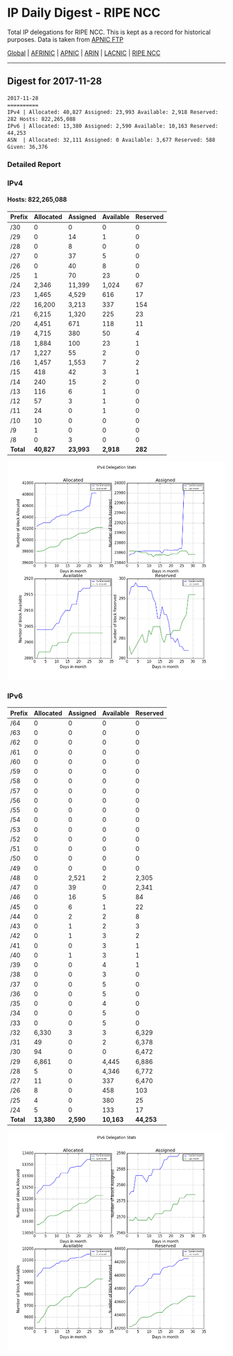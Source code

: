 # IP Daily Digest - RIPE NCC

Total IP delegations for RIPE NCC. This is kept as a record for historical purposes. Data is taken from [APNIC FTP](https://ftp.apnic.net/)

[Global](https://github.com/csmets/IP-Daily-Digest) | [AFRINIC](https://github.com/csmets/IP-Daily-Digest/tree/master/archives/AFRINIC) | [APNIC](https://github.com/csmets/IP-Daily-Digest/tree/master/archives/APNIC) | [ARIN](https://github.com/csmets/IP-Daily-Digest/tree/master/archives/ARIN) | [LACNIC](https://github.com/csmets/IP-Daily-Digest/tree/master/archives/LACNIC) | [RIPE NCC](https://github.com/csmets/IP-Daily-Digest/tree/master/archives/RIPE_NCC)

---

## Digest for 2017-11-28
```
2017-11-28
==========
IPv4 | Allocated: 40,827 Assigned: 23,993 Available: 2,918 Reserved: 282 Hosts: 822,265,088
IPv6 | Allocated: 13,380 Assigned: 2,590 Available: 10,163 Reserved: 44,253
ASN  | Allocated: 32,111 Assigned: 0 Available: 3,677 Reserved: 588 Given: 36,376
```

### Detailed Report

### IPv4

#### Hosts: **822,265,088**

| Prefix | Allocated | Assigned | Available | Reserved |
| ----- | ----- | ----- | ----- | ----- |
| /30 | 0 | 0 | 0 | 0 |
| /29 | 0 | 14 | 1 | 0 |
| /28 | 0 | 8 | 0 | 0 |
| /27 | 0 | 37 | 5 | 0 |
| /26 | 0 | 40 | 8 | 0 |
| /25 | 1 | 70 | 23 | 0 |
| /24 | 2,346 | 11,399 | 1,024 | 67 |
| /23 | 1,465 | 4,529 | 616 | 17 |
| /22 | 16,200 | 3,213 | 337 | 154 |
| /21 | 6,215 | 1,320 | 225 | 23 |
| /20 | 4,451 | 671 | 118 | 11 |
| /19 | 4,715 | 380 | 50 | 4 |
| /18 | 1,884 | 100 | 23 | 1 |
| /17 | 1,227 | 55 | 2 | 0 |
| /16 | 1,457 | 1,553 | 7 | 2 |
| /15 | 418 | 42 | 3 | 1 |
| /14 | 240 | 15 | 2 | 0 |
| /13 | 116 | 6 | 1 | 0 |
| /12 | 57 | 3 | 1 | 0 |
| /11 | 24 | 0 | 1 | 0 |
| /10 | 10 | 0 | 0 | 0 |
| /9 | 1 | 0 | 0 | 0 |
| /8 | 0 | 3 | 0 | 0 |
| **Total** | **40,827** | **23,993** | **2,918** | **282** |

![ipv4-stats](ipv4-figure.png)

### IPv6

| Prefix | Allocated | Assigned | Available | Reserved |
| ----- | ----- | ----- | ----- | ----- |
| /64 | 0 | 0 | 0 | 0 |
| /63 | 0 | 0 | 0 | 0 |
| /62 | 0 | 0 | 0 | 0 |
| /61 | 0 | 0 | 0 | 0 |
| /60 | 0 | 0 | 0 | 0 |
| /59 | 0 | 0 | 0 | 0 |
| /58 | 0 | 0 | 0 | 0 |
| /57 | 0 | 0 | 0 | 0 |
| /56 | 0 | 0 | 0 | 0 |
| /55 | 0 | 0 | 0 | 0 |
| /54 | 0 | 0 | 0 | 0 |
| /53 | 0 | 0 | 0 | 0 |
| /52 | 0 | 0 | 0 | 0 |
| /51 | 0 | 0 | 0 | 0 |
| /50 | 0 | 0 | 0 | 0 |
| /49 | 0 | 0 | 0 | 0 |
| /48 | 0 | 2,521 | 2 | 2,305 |
| /47 | 0 | 39 | 0 | 2,341 |
| /46 | 0 | 16 | 5 | 84 |
| /45 | 0 | 6 | 1 | 22 |
| /44 | 0 | 2 | 2 | 8 |
| /43 | 0 | 1 | 2 | 3 |
| /42 | 0 | 1 | 3 | 2 |
| /41 | 0 | 0 | 3 | 1 |
| /40 | 0 | 1 | 3 | 1 |
| /39 | 0 | 0 | 4 | 1 |
| /38 | 0 | 0 | 3 | 0 |
| /37 | 0 | 0 | 5 | 0 |
| /36 | 0 | 0 | 5 | 0 |
| /35 | 0 | 0 | 4 | 0 |
| /34 | 0 | 0 | 5 | 0 |
| /33 | 0 | 0 | 5 | 0 |
| /32 | 6,330 | 3 | 3 | 6,329 |
| /31 | 49 | 0 | 2 | 6,378 |
| /30 | 94 | 0 | 0 | 6,472 |
| /29 | 6,861 | 0 | 4,445 | 6,886 |
| /28 | 5 | 0 | 4,346 | 6,772 |
| /27 | 11 | 0 | 337 | 6,470 |
| /26 | 8 | 0 | 458 | 103 |
| /25 | 4 | 0 | 380 | 25 |
| /24 | 5 | 0 | 133 | 17 |
| **Total** | **13,380** | **2,590** | **10,163** | **44,253** |

![ipv6-stats](ipv6-figure.png)